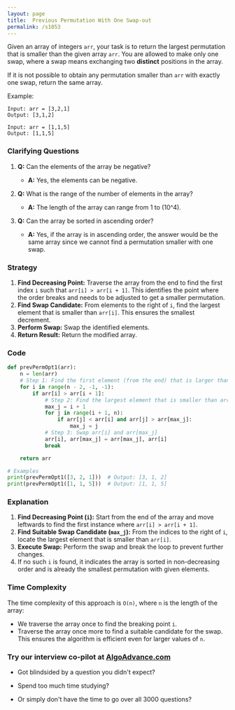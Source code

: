 ```yaml
---
layout: page
title:  Previous Permutation With One Swap-out
permalink: /s1053
---
```

Given an array of integers `arr`, your task is to return the largest permutation that is smaller than the given array `arr`. You are allowed to make only one swap, where a swap means exchanging two **distinct** positions in the array.

If it is not possible to obtain any permutation smaller than `arr` with exactly one swap, return the same array.

Example:
```
Input: arr = [3,2,1]
Output: [3,1,2]

Input: arr = [1,1,5]
Output: [1,1,5]
```

### Clarifying Questions
1. **Q:** Can the elements of the array be negative?
   - **A:** Yes, the elements can be negative.
   
2. **Q:** What is the range of the number of elements in the array?
   - **A:** The length of the array can range from 1 to \(10^4\).

3. **Q:** Can the array be sorted in ascending order?
   - **A:** Yes, if the array is in ascending order, the answer would be the same array since we cannot find a permutation smaller with one swap.

### Strategy
1. **Find Decreasing Point:** Traverse the array from the end to find the first index `i` such that `arr[i] > arr[i + 1]`. This identifies the point where the order breaks and needs to be adjusted to get a smaller permutation.
2. **Find Swap Candidate:** From elements to the right of `i`, find the largest element that is smaller than `arr[i]`. This ensures the smallest decrement.
3. **Perform Swap:** Swap the identified elements.
4. **Return Result:** Return the modified array.

### Code
```python
def prevPermOpt1(arr):
    n = len(arr)
    # Step 1: Find the first element (from the end) that is larger than the next one
    for i in range(n - 2, -1, -1):
        if arr[i] > arr[i + 1]:
            # Step 2: Find the largest element that is smaller than arr[i]
            max_j = i + 1
            for j in range(i + 1, n):
                if arr[j] < arr[i] and arr[j] > arr[max_j]:
                    max_j = j
            # Step 3: Swap arr[i] and arr[max_j]
            arr[i], arr[max_j] = arr[max_j], arr[i]
            break

    return arr

# Examples
print(prevPermOpt1([3, 2, 1]))  # Output: [3, 1, 2]
print(prevPermOpt1([1, 1, 5]))  # Output: [1, 1, 5]
```

### Explanation
1. **Find Decreasing Point (`i`):** Start from the end of the array and move leftwards to find the first instance where `arr[i] > arr[i + 1]`.
2. **Find Suitable Swap Candidate (`max_j`):** From the indices to the right of `i`, locate the largest element that is smaller than `arr[i]`.
3. **Execute Swap:** Perform the swap and break the loop to prevent further changes.
4. If no such `i` is found, it indicates the array is sorted in non-decreasing order and is already the smallest permutation with given elements.

### Time Complexity
The time complexity of this approach is `O(n)`, where `n` is the length of the array:
- We traverse the array once to find the breaking point `i`.
- Traverse the array once more to find a suitable candidate for the swap.
This ensures the algorithm is efficient even for larger values of `n`.


### Try our interview co-pilot at [AlgoAdvance.com](https://algoAdvance.com)

- Got blindsided by a question you didn't expect?

- Spend too much time studying?

- Or simply don't have the time to go over all 3000 questions?

